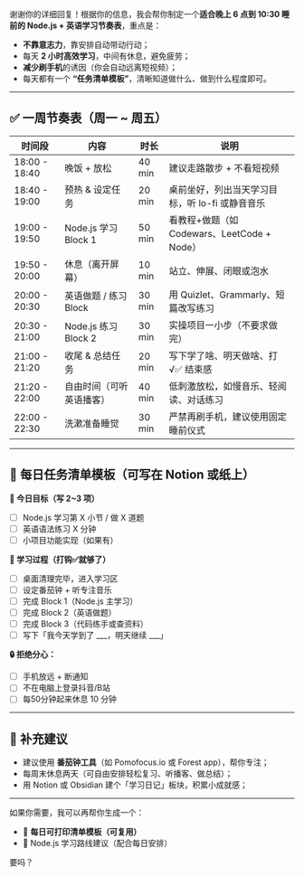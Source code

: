 谢谢你的详细回复！根据你的信息，我会帮你制定一个**适合晚上 6 点到 10:30 睡前的 Node.js + 英语学习节奏表**，重点是：

* **不靠意志力**，靠安排自动带动行动；
* 每天 **2 小时高效学习**，中间有休息，避免疲劳；
* **减少刷手机**的诱因（你会自动远离短视频）；
* 每天都有一个 **“任务清单模板”**，清晰知道做什么、做到什么程度即可。

---

## ✅ 一周节奏表（周一 \~ 周五）

| 时间段           | 内容                 | 时长     | 说明                                 |
| ------------- | ------------------ | ------ | ---------------------------------- |
| 18:00 - 18:40 | 晚饭 + 放松            | 40 min | 建议走路散步 + 不看短视频                     |
| 18:40 - 19:00 | 预热 & 设定任务          | 20 min | 桌前坐好，列出当天学习目标，听 lo-fi 或静音音乐        |
| 19:00 - 19:50 | Node.js 学习 Block 1 | 50 min | 看教程+做题（如 Codewars、LeetCode + Node） |
| 19:50 - 20:00 | 休息（离开屏幕）           | 10 min | 站立、伸展、闭眼或泡水                        |
| 20:00 - 20:30 | 英语做题 / 练习 Block    | 30 min | 用 Quizlet、Grammarly、短篇改写练习         |
| 20:30 - 21:00 | Node.js 练习 Block 2 | 30 min | 实操项目一小步（不要求做完）                     |
| 21:00 - 21:20 | 收尾 & 总结任务          | 20 min | 写下学了啥、明天做啥、打√✅ 结束感                 |
| 21:20 - 22:00 | 自由时间（可听英语播客）       | 40 min | 低刺激放松，如慢音乐、轻阅读、对话练习                |
| 22:00 - 22:30 | 洗漱准备睡觉             | 30 min | 严禁再刷手机，建议使用固定睡前仪式                  |

---

## 🧾 每日任务清单模板（可写在 Notion 或纸上）

**🧠 今日目标（写 2\~3 项）**

* [ ] Node.js 学习第 X 小节 / 做 X 道题
* [ ] 英语语法练习 X 分钟
* [ ] 小项目功能实现（如果有）

**📌 学习过程（打钩✅就够了）**

* [ ] 桌面清理完毕，进入学习区
* [ ] 设定番茄钟 + 听专注音乐
* [ ] 完成 Block 1（Node.js 主学习）
* [ ] 完成 Block 2（英语做题）
* [ ] 完成 Block 3（代码练手或查资料）
* [ ] 写下「我今天学到了 \_\_\_，明天继续 \_\_\_」

**🔒 拒绝分心：**

* [ ] 手机放远 + 断通知
* [ ] 不在电脑上登录抖音/B站
* [ ] 每50分钟起来休息 10 分钟

---

## 🎁 补充建议

* 建议使用 **番茄钟工具**（如 Pomofocus.io 或 Forest app），帮你专注；
* 每周末休息两天（可自由安排轻松复习、听播客、做总结）；
* 用 Notion 或 Obsidian 建个「学习日记」板块，积累小成就感；

---

如果你需要，我可以再帮你生成一个：

* 📅 **每日可打印清单模板（可复用）**
* 🧠 Node.js 学习路线建议（配合每日安排）

要吗？

